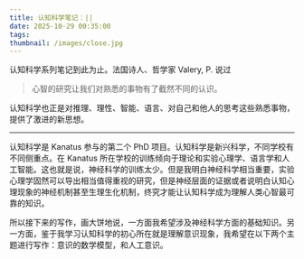 ```yaml
---
title: 认知科学笔记：||
date: 2025-10-29 00:35:00
tags:
thumbnail: /images/close.jpg
---
```


认知科学系列笔记到此为止。法国诗人、哲学家 Valery, P. 说过

> 心智的研究让我们对熟悉的事物有了截然不同的认识。

认知科学也正是对推理、理性、智能、语言、对自己和他人的思考这些熟悉事物，提供了激进的新思想。

---

认知科学是 Kanatus 参与的第二个 PhD 项目。认知科学是新兴科学，不同学校有不同侧重点。在 Kanatus 所在学校的训练倾向于理论和实验心理学、语言学和人工智能。这也就是说，神经科学的训练太少。但是我明白神经科学相当重要，实验心理学固然可以导出相当值得重视的研究，但是神经层面的证据或者说明白认知心理现象的神经机制甚至生理生化机制，终究才能让认知科学成为理解人类心智最可靠的知识。

所以接下来的写作，画大饼地说，一方面我希望涉及神经科学方面的基础知识。另一方面，鉴于我学习认知科学的初心所在就是理解意识现象，我希望在以下两个主题进行写作：意识的数学模型，和人工意识。